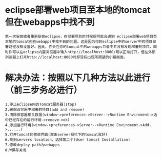 #	eclipse部署web项目至本地的tomcat但在webapps中找不到
	第一次安装或者重新安装eclipse，在部署项目的时候很可能会遇到 eclipse部署web项目至本地的tomcat但在webapps中找不到的问题。这是因为你的eclipse中的server中的项目部署路径没有设置好。因此，你会在你的tomcat中的webapps目录中并没有发现部署的项目，同时你可以在eclipse内置浏览器中输入http://localhost:8080/可以正常打开，但在外部浏览器上打开http://localhost:8080时却没有出现所期望的小猫画面。

#	解决办法：按照以下几种方法以此进行（前三步务必进行）
	1.停止eclipse内的Tomcat服务器(stop)
	2.删除该容器中部署的项目(add and remove)
	3.清除该容器相关数据(window->preferences->Server-->Runtime Enviroment->选中已经存在的运行环境->remove->ok)
	4.添加运行环境(window->preferences->Server-->Runtime Enviroment->Add->......)
	5.打开tomcat的修改界面(双击server框栏下的tomcat就好)
	6.找到servers location，选择第二个(User tomcat Installation)
	7.修改deploy path为webapps
	8.W保存关闭